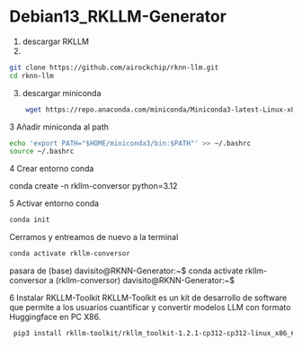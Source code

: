 # Debian13_RKLLM-Generator

1. descargar RKLLM
2.
```bash
git clone https://github.com/airockchip/rknn-llm.git
cd rknn-llm
```

3. descargar miniconda
```bash
    wget https://repo.anaconda.com/miniconda/Miniconda3-latest-Linux-x86_64.sh
```

3 Añadir miniconda al path

```bash
echo 'export PATH="$HOME/miniconda3/bin:$PATH"' >> ~/.bashrc
source ~/.bashrc
```

4 Crear entorno conda

conda create -n rkllm-conversor python=3.12

5 Activar  entorno conda
```bash
conda init 
```
Cerramos y entreamos de nuevo a la terminal 
```bash
conda activate rkllm-conversor
```
pasara de 
(base) davisito@RKNN-Generator:~$ conda activate rkllm-conversor
a
(rkllm-conversor) davisito@RKNN-Generator:~$

6 Instalar RKLLM-Toolkit
RKLLM-Toolkit es un kit de desarrollo de software que permite a los usuarios cuantificar y convertir modelos LLM con formato Huggingface en PC X86.
```bash
 pip3 install rkllm-toolkit/rkllm_toolkit-1.2.1-cp312-cp312-linux_x86_64.whl
```

